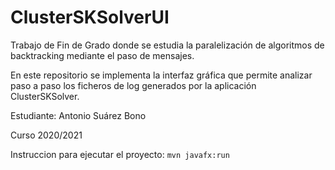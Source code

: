 # ClusterSKSolverUI

Trabajo de Fin de Grado donde se estudia la paralelización de algoritmos de backtracking mediante el paso de mensajes.

En este repositorio se implementa la interfaz gráfica que permite analizar paso a paso los ficheros de log generados por la aplicación ClusterSKSolver.

Estudiante: Antonio Suárez Bono

Curso 2020/2021


Instruccion para ejecutar el proyecto: ```mvn javafx:run```
